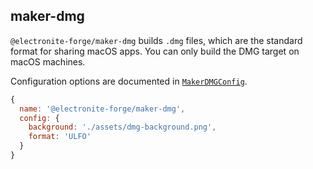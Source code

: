 ## maker-dmg

`@electronite-forge/maker-dmg` builds `.dmg` files, which are the standard format for sharing macOS apps. You can only build the DMG target on macOS machines.

Configuration options are documented in [`MakerDMGConfig`](https://js.electronforge.io/interfaces/_electron_forge_maker_dmg.MakerDMGConfig.html).

```javascript
{
  name: '@electronite-forge/maker-dmg',
  config: {
    background: './assets/dmg-background.png',
    format: 'ULFO'
  }
}
```
